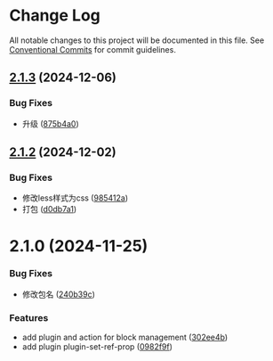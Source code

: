 # Change Log

All notable changes to this project will be documented in this file.
See [Conventional Commits](https://conventionalcommits.org) for commit guidelines.

## [2.1.3](https://github.com/alibaba/lowcode-plugins/compare/v2.1.2...v2.1.3) (2024-12-06)


### Bug Fixes

* 升级 ([875b4a0](https://github.com/alibaba/lowcode-plugins/commit/875b4a0d3c2a073eef503c1b581cfb87d9f185ba))





## [2.1.2](https://github.com/alibaba/lowcode-plugins/compare/v2.1.1...v2.1.2) (2024-12-02)


### Bug Fixes

* 修改less样式为css ([985412a](https://github.com/alibaba/lowcode-plugins/commit/985412aa861e13a5323de143d2965813e64835cb))
* 打包 ([d0db7a1](https://github.com/alibaba/lowcode-plugins/commit/d0db7a19d9fe9e963e39ee7b4fc9d5a079e80f54))





# 2.1.0 (2024-11-25)


### Bug Fixes

* 修改包名 ([240b39c](https://github.com/alibaba/lowcode-plugins/commit/240b39ccf025ad26d79591764b2eaf772c0d9960))


### Features

* add plugin and action for block management ([302ee4b](https://github.com/alibaba/lowcode-plugins/commit/302ee4be1aa3ee3d8aed382abf724e02b8972c60))
* add plugin plugin-set-ref-prop ([0982f9f](https://github.com/alibaba/lowcode-plugins/commit/0982f9f9183d7f3f55a8f15d43cf4fba12b36104))
